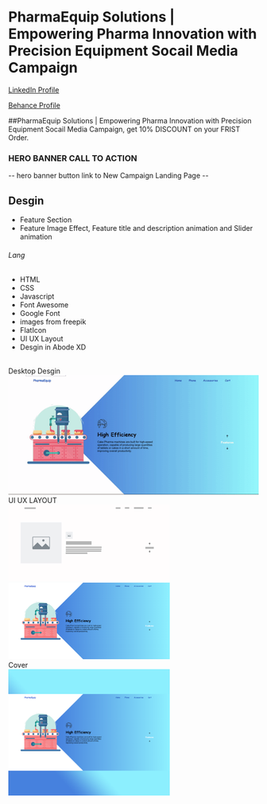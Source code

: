 # PharmaEquip Solutions | Empowering Pharma Innovation with Precision Equipment Socail Media Campaign
<a href="https://www.linkedin.com/in/dharmendraverma95/" target="_blank">LinkedIn Profile </a>

<a href="https://www.behance.net/dhirukumar" target="_blank">Behance Profile </a>

##PharmaEquip Solutions | Empowering Pharma Innovation with Precision Equipment Socail Media Campaign, get 10% DISCOUNT on your FRIST Order.

### HERO BANNER CALL TO ACTION
-- hero banner button link to New  Campaign Landing Page --

## Desgin 
<ul>
  <li>Feature Section</li>
  <li>Feature Image Effect, Feature title and description animation and Slider animation </li>
</ul>

###### Lang
<ul>
  <li>HTML</li>
  <li>CSS</li>
  <li>Javascript</li>
  <li>Font Awesome</li>
  <li>Google Font</li>
  <li>images from freepik</li>
  <li>FlatIcon</li>
  <li>UI UX Layout</li>
  <li>Desgin in Abode XD</li>
</ul>
<br>
<span>Desktop Desgin</span><br/>
<a href="" target="_blank" >
<img src="./img/PharmaEquip-landing-page.gif" width="575px"/>
</a>
<br />
<span>UI UX LAYOUT</span><br/>
<a href="" target="_blank" >
<img src="./img/ui-ux-layout.png" width="325px"/>
<img src="./img/PharmaEquip-landing-page.png" width="325px"/>
</a>
<br />
<span>Cover </span><br/>
<a href="" target="_blank" >
<img src="./img/cover.png" width="325px"/>
</a>



